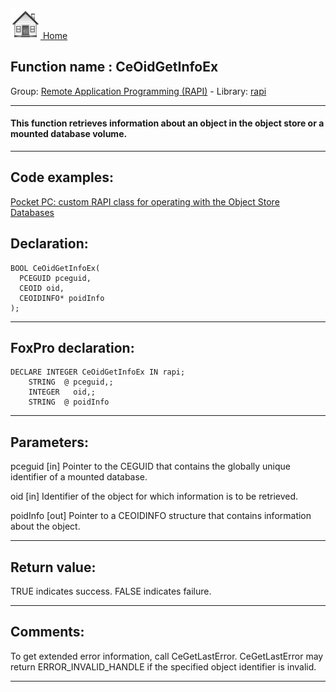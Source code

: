 [<img src="../../images/home.png"> Home ](https://github.com/VFPX/Win32API)  

## Function name : CeOidGetInfoEx
Group: [Remote Application Programming (RAPI)](../../functions_group.md#Remote_Application_Programming_(RAPI))  -  Library: [rapi](../../../libraries.md#rapi)  
***  


#### This function retrieves information about an object in the object store or a mounted database volume. 
***  


## Code examples:
[Pocket PC: custom RAPI class for operating with the Object Store Databases](../../samples/sample_445.md)  

## Declaration:
```foxpro  
BOOL CeOidGetInfoEx(
  PCEGUID pceguid,
  CEOID oid,
  CEOIDINFO* poidInfo
);  
```  
***  


## FoxPro declaration:
```foxpro  
DECLARE INTEGER CeOidGetInfoEx IN rapi;
	STRING  @ pceguid,;
	INTEGER   oid,;
	STRING  @ poidInfo  
```  
***  


## Parameters:
pceguid 
[in] Pointer to the CEGUID that contains the globally unique identifier of a mounted database. 

oid 
[in] Identifier of the object for which information is to be retrieved. 

poidInfo 
[out] Pointer to a CEOIDINFO structure that contains information about the object.   
***  


## Return value:
TRUE indicates success. FALSE indicates failure.  
***  


## Comments:
To get extended error information, call CeGetLastError. CeGetLastError may return ERROR_INVALID_HANDLE if the specified object identifier is invalid.  
  
***  

